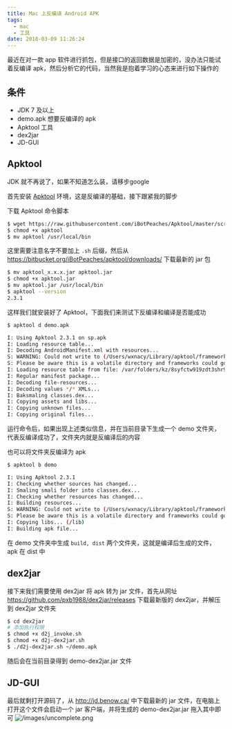 ```yaml
---
title: Mac 上反编译 Android APK
tags:
  - mac
  - 工具
date: 2018-03-09 11:26:24
---
```



最近在对一款 app 软件进行抓包，但是接口的返回数据是加密的，没办法只能试着反编译 apk，然后分析它的代码，当然我是抱着学习的心态来进行如下操作的
<!-- more --><!-- toc -->
## 条件
- JDK 7 及以上
- demo.apk 想要反编译的 apk
- Apktool 工具
- dex2jar
- JD-GUI

## Apktool
JDK 就不再说了，如果不知道怎么装，请移步google

首先安装 [Apktool](https://ibotpeaches.github.io/Apktool/install/) 环境，这是反编译的基础，接下跟紧我的脚步

下载 Apktool 命令脚本
```bash
$ wget https://raw.githubusercontent.com/iBotPeaches/Apktool/master/scripts/osx/apktool
$ chmod +x apktool
$ mv apktool /usr/local/bin
```
这里需要注意名字不要加上 `.sh` 后缀，然后从 https://bitbucket.org/iBotPeaches/apktool/downloads/ 下载最新的 jar 包
```bash
$ mv apktool_x.x.x.jar apktool.jar
$ chmod +x apktool.jar
$ mv apktool.jar /usr/local/bin
$ apktool --version
2.3.1
```
这样我们就安装好了 Apktool，下面我们来测试下反编译和编译是否能成功
```bash
$ apktool d demo.apk

I: Using Apktool 2.3.1 on sp.apk
I: Loading resource table...
I: Decoding AndroidManifest.xml with resources...
S: WARNING: Could not write to (/Users/wxnacy/Library/apktool/framework), using /var/folders/kz/8syfctw919zdt3shr9w5j8v00000gn/T/ instead...
S: Please be aware this is a volatile directory and frameworks could go missing, please utilize --frame-path if the default storage directory is unavailable
I: Loading resource table from file: /var/folders/kz/8syfctw919zdt3shr9w5j8v00000gn/T/1.apk
I: Regular manifest package...
I: Decoding file-resources...
I: Decoding values */* XMLs...
I: Baksmaling classes.dex...
I: Copying assets and libs...
I: Copying unknown files...
I: Copying original files...
```
运行命令后，如果出现上述类似信息，并在当前目录下生成一个 demo 文件夹，代表反编译成功了，文件夹内就是反编译后的内容

也可以将文件夹反编译为 apk
```bash
$ apktool b demo

I: Using Apktool 2.3.1
I: Checking whether sources has changed...
I: Smaling smali folder into classes.dex...
I: Checking whether resources has changed...
I: Building resources...
S: WARNING: Could not write to (/Users/wxnacy/Library/apktool/framework), using /var/folders/kz/8syfctw919zdt3shr9w5j8v00000gn/T/ instead...
S: Please be aware this is a volatile directory and frameworks could go missing, please utilize --frame-path if the default storage directory is unavailable
I: Copying libs... (/lib)
I: Building apk file...
```
在 demo 文件夹中生成 `build, dist` 两个文件夹，这就是编译后生成的文件，apk 在 dist 中

## dex2jar
接下来我们需要使用 dex2jar 将 apk 转为 jar 文件，首先从网址 https://github.com/pxb1988/dex2jar/releases 下载最新版的 dex2jar，并解压到 dex2jar 文件夹
```bash
$ cd dex2jar
# 添加执行权限
$ chmod +x d2j_invoke.sh
$ chmod +x d2j-dex2jar.sh
$ ./d2j-dex2jar.sh ~/demo.apk
```
随后会在当前目录得到 demo-dex2jar.jar 文件

## JD-GUI
最后就剩打开源码了，从 http://jd.benow.ca/ 中下载最新的 jar 文件，在电脑上打开这个文件会启动一个 jar 客户端，并将生成的 demo-dex2jar.jar 拖入其中即可
![/images/uncomplete.png](/images/uncomplete.png)
